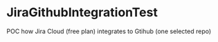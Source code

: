 # JiraGithubIntegrationTest
POC how Jira Cloud (free plan) integrates to Gtihub (one selected repo)
